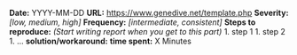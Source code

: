 **Date:** YYYY-MM-DD
**URL:** https://www.genedive.net/template.php
**Severity:** *[low, medium, high]*
**Frequency:** *[intermediate, consistent]*
**Steps to reproduce:** *(Start writing report when you get to this part)*
	1. step 1
	1. step 2
	1. ...
**solution/workaround:** 
**time spent:** X Minutes